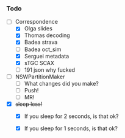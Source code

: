 ### Todo

- [ ] Correspondence
  - [x] Olga slides
  - [x] Thomas decoding
  - [x] Badea strava
  - [ ] Badea oct_sim
  - [x] Serguei metadata
  - [x] sTGC SCAX
  - [ ] 191 json why fucked
- [ ] NSWPartitionMaker
  - [ ] What changes did you make?
  - [ ] Push!
  - [ ] MR!
- [x] <del>sleep less!</del>
  - [x] If you sleep for 2 seconds, is that ok?
  - [x] If you sleep for 1 seconds, is that ok?
  

